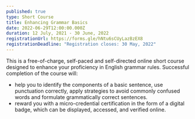 ```yaml
---
published: true
type: Short Course
title: Enhancing Grammar Basics
date: 2022-06-29T12:00:00.000Z
duration: 12 July, 2021 - 30 June, 2022
registrationUrl: https://forms.gle/hNtu6sCUyLazBzEX8
registrationDeadline: "Registration closes: 30 May, 2022"
---
```


This is a free-of-charge, self-paced and self-directed online short
course designed to enhance your proficiency in English grammar
rules. Successful completion of the course will:

- help you to identify the components of a basic sentence, use punctuation correctly, apply strategies to avoid commonly confused words and formulate grammatically correct sentences.
- reward you with a micro-credential certification in the form of a digital badge, which can be displayed, accessed, and verified online.
